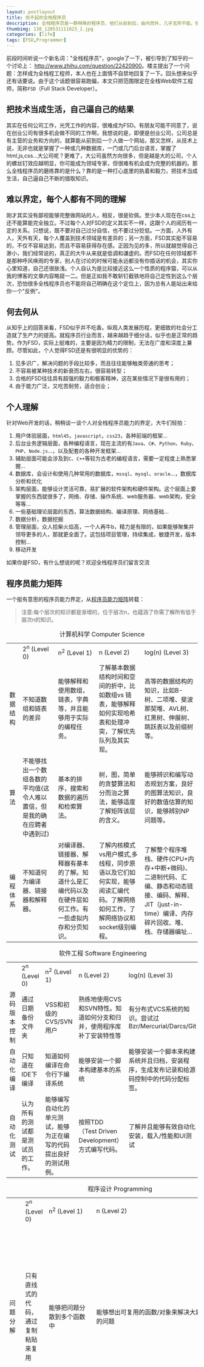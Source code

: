 ```yaml
---
layout: postlayout
title: 伤不起的全栈程序员
description: 全栈程序员是一群特殊的程序员，他们从前到后，由内而外，几乎无所不能。很多全栈程序员都认为创业是最好的体现能力和价值的地方
thumbimg: 138_120531111023_1.jpg
categories: [life]
tags: [FSD,Programmer]
---
```


前段时间听说一个新名词："全栈程序员"，google了一下，被引导到了知乎的一个讨论上： <http://www.zhihu.com/question/22420900>。楼主提出了一个问题：怎样成为全栈程工程师，本人也在上面情不自禁地回复了一下。回头想来似乎还有话要说。由于这个话题很容易跑偏，本文只把范围限定在全栈Web软件工程师，简称`FSD`（Full Stack Developer）。


## 把技术当成生活，自己逼自己的结果

其实在任何公司工作，光凭工作的内容，很难成为FSD。有朋友可能不同意了，说在创业公司有很多机会做不同的工作啊，我想说的是，即便是创业公司，公司总是有主营的业务和方向的，就算能从前到后一个人做一个网站，那又怎样，从技术上说，无非也就是掌握了一种或几种数据库，一门或几门后台语言，掌握了html,js,css...大公司呢？更难了，大公司虽然方向很多，但是越是大的公司，个人的螺丝钉效应越明显，你可能成为领域专家，但很难有机会成为完整的机器的。那么全栈程序员的磨练靠的是什么？靠的是一种打心底里的执着和毅力，把技术当成生活，自己逼自己不断的猎取知识。


## 难以界定，每个人都有不同的理解

刚才其实没有鄙视能够完整做网站的人，相反，很是钦佩。至少本人现在在css上还不能算能完全独立。不过每个人对FSD的定义其实不一样，这跟个人的阅历有一定的关系。只想说，既不要对自己过分自信，也不要过分贬低。一方面，人外有人，天外有天，每个人覆盖到技术领域是有差异的；另一方面，FSD其实挺不容易的，不仅不容易达到，而且不容易获得存在感。正因为见的多，所以就越觉得自己渺小，我们经常说的，真正的大牛从来就是低调和谦虚的。而FSD在任何领域都不是那种呼风唤雨的专家，别人在讨论的时候可能永远都没有你插话的机会，其实你心里知道，自己还很肤浅。个人自认为是比较接近这么一个性质的程序猿，可以从我的博客的文章内容略窥一二。但是正如我不敢斩钉截铁地将自己定性到这么个层次，恐怕很多全栈程序员也不能将自己明确在这个定位上，因为总有人能站出来给你一个"反例"。


## 何去何从

从知乎上的回答来看，FSD似乎并不吃香。纵观人类发展历程，更细致的社会分工造就了生产力的提高。就程序员行业而言，越来越趋于细分话，似乎也是正常的趋势。作为FSD，实际上挺难的，主要是因为精力的限制，无法在广度和深度上兼顾。尽管如此，个人觉得FSD还是有很明显的优势的：

1. 见多识广，解决问题的手段比较多，而且往往能够触类旁通的思考；
2. 不容易被某种技术的新衰而左右，很容易转型；
3. 合格的FSD往往具有超强的毅力和极客精神，这在某些情况下是很有用的；
4. 由于能力广泛，又吃苦耐劳，适合创业；
 

## 个人理解

针对Web开发的话，稍稍谈一谈个人对全栈程序员能力的界定，大牛们轻拍：

1. 用户体验层面，`html45`，`javascript`，`css23`，各种前端的框架...
2. 后台业务逻辑层面，各种编程语言，现在主流的有`Java`、`C#`、`Python`、`Ruby`、`PHP`、`Node.js`...，以及配套的各种开发框架...
3. 辅助层面可能会涉及到`C`、`C++`等较为古老的编程语言，需要一定程度上熟悉掌握...
4. 数据库，会设计和使用几种常用的数据库，`mssql`、`mysql`、`oracle`...，数据库分析和优化
5. 架构层面，能够设计灵活可靠，易扩展的软件架构和硬件架构。这个层面上要掌握的东西就很多了，网络、存储、操作系统、web服务器、web架构，安全等等...
6. 一些基础理论层面的东西，算法数据结构、编译原理、网络基础...
7. 数据分析，数据挖掘
8. 管理层面，众人拾柴火焰高，一个人再牛b，精力是有限的，如果能够聚集并领导更多的人，那就更全面了。这包括项目管理，持续集成，敏捷开发，版本控制...
9. 移动开发

如果你是FSD，有什么想说的呢？欢迎全栈程序员们留言交流

## 程序员能力矩阵

一个挺有意思的程序员能力界定，从[程序员能力矩阵](http://static.icybear.net/%5BCN%5DProgrammer%20competency%20matrix.htm)转载：

> 注意:每个层次的知识都是渐增的，位于层次n，也蕴涵了你需了解所有低于层次n的知识。

 <div class="table-responsive"> <table class="table-bordered table"> <caption>计算机科学 Computer Science</caption> <tbody> <tr class="headers"> <td>&nbsp;</td> <td>2<sup>n</sup> <span class="explain">(Level 0)</span></td> <td>n<sup>2</sup> <span class="explain">(Level 1)</span></td> <td>n <span class="explain">(Level 2)</span></td> <td>log(n) <span class="explain">(Level 3)</span></td></tr> <tr class="q"> <td>数据结构</td> <td>不知道数组和链表的差异 </td> <td>能够解释和使用数组，链表，字典等，并且能够用于实际的编程任务。</td> <td>了解基本数据结构时间和空间的折中，比如数组vs 链表，能够解释如何实现哈希表和处理冲突，了解优先队列及其实现。 </td> <td>高等的数据结构的知识，比如B-树、二项堆、斐波那契堆、AVL树、红黑树、伸展树、跳跃表以及前缀树等。</td></tr> <tr class="q"> <td>算法</td> <td>不能够找出一个数组各数的平均值(这令人难以置信，但是我的确在应聘者中遇到过) </td> <td>基本的排序，搜索和数据的遍历和检索算法。</td> <td>树，图，简单的贪婪算法和分而治之算法，能够适度了解矩阵该层的含义。</td> <td>能够辨识和编写动态规划方案，良好的图算法知识，良好的数值估算的知识，能够辨别NP问题等。 </td></tr> <tr class="q"> <td>编程体系</td> <td>不知道何为编译器、链接器和解释器。 </td> <td>对编译器、链接器、解释器有基本的了解。知道什么是汇编代码以及在硬件层如何工作。有一些虚拟内存和分页知识。 </td> <td>了解内核模式vs用户模式,多线程，同步原语以及它们如何实现，能够阅读汇编代码。了解网络如何工作，了解网络协议和socket级别编程。 </td> <td>了解整个程序堆栈、硬件(CPU+内存+中断+微码)、二进制代码、汇编、静态和动态链接、编码、解释、JIT（just-in-time）编译、内存碎片回收、堆、栈、存储器编址…</td></tr></tbody></table></div> <div class="table-responsive"> <table class="table-bordered table"> <caption>软件工程 Software Engineering </caption> <tbody> <tr class="headers"> <td>&nbsp;</td> <td>2<sup>n</sup> <span class="explain">(Level 0)</span></td> <td>n<sup>2</sup> <span class="explain">(Level 1)</span></td> <td>n <span class="explain">(Level 2)</span></td> <td>log(n) <span class="explain">(Level 3)</span></td></tr> <tr class="q"> <td>源码版本控制</td> <td>通过日期备份文件夹 </td> <td>VSS和初级的CVS/SVN用户</td> <td>熟练地使用CVS和SVN特性。知道如何分支和归并，使用程序库补丁安装特性等 </td> <td>有分布式VCS系统的知识。尝试过Bzr/Mercurial/Darcs/Git</td></tr> <tr class="q"> <td>自动化编译</td> <td>只知道在IDE下编译 </td> <td>知道如何编译在命令行下编译系统 </td> <td>能够安装一个脚本构建基本的系统 </td> <td>能够安装一个脚本来构建系统并且归档，安装程序，生成发布记录和给源码控制中的代码分配标签。</td></tr> <tr class="q"> <td>自动化测试</td> <td>认为所有的测试都是测试员的工作。 </td> <td>能够编写自动化的单元测试，能够为正在编写的代码提出良好的测试用例。 </td> <td>按照TDD （Test Driven Development）方式编写代码。</td> <td>了解并且能够有效自动化安装，载入/性能和UI测试</td></tr> <tr></tr></tbody></table></div> <div class="table-responsive"> <table class="table-bordered table"> <caption>程序设计 Programming</caption> <tbody> <tr class="headers"> <td>&nbsp;</td> <td>2<sup>n</sup> <span class="explain">(Level 0)</span></td> <td>n<sup>2</sup> <span class="explain">(Level 1)</span></td> <td>n <span class="explain">(Level 2)</span></td> <td>log(n) <span class="explain">(Level 3)</span></td></tr> <tr class="q"> <td>问题分解</td> <td>只有直线式的代码，通过复制粘贴来复用 </td> <td>能够把问题分散到多个函数中 </td> <td>能够想出可复用的函数/对象来解决大题的问题 </td> <td>使用适宜的数据结构和算法，写出通用的/面向对象的代码来封装问题的易改变的层面。</td></tr> <tr class="q"> <td>系统分解</td> <td>N想不出比单一的文件/类更好的层面 </td> <td>如果不在同一平台或没采用相同的技术，能够把问题空间和设计方案分解。 </td> <td>能够设计跨技术/平台的系统。 </td> <td>能够在多个产品线和与外部体系一体化中虚拟化和设计复制的系统。同时也能够设计支持系统监视、报告、故障恢复等。</td></tr> <tr class="q"> <td>交流</td> <td>不能向同伴表达想法/主意。匮乏拼写和语法的能力。 </td> <td>同伴能了解你在说什么。有良好的拼写和语法能力。 </td> <td>能够和同伴进行高效的交流</td> <td>能够使用清晰的方式了解和交流想法/设计/主意/细则，能适应每种环境的交流 </td></tr> <tr class="q"> <td>同一文件中代码组织</td> <td>同一文件中组织没有依据 </td> <td>按照逻辑性或者易接近的方法 </td> <td>代码分块和对于其他源文件来说是易于是释,引用其他源文件时有良好的注释 </td> <td>文档头部有许可声明，总结，良好的注释，一致的空格缩进。文档外观美观。</td></tr> <tr class="q"> <td>跨文件代码组织</td> <td>没够想过给代码跨文件组织</td> <td>相关文件按文件夹分组 </td> <td>每个物理文件都有独立的目的，比如一个类的定义，一个特性的实现等。 </td> <td>代码在物理层组织紧密，在文件名上与设计和外观相匹配，可以通过文件分布方式洞察设计理念。</td></tr> <tr class="q"> <td>源码树组织</td> <td>一切都放在一个文件夹内 </td> <td>初步地将代码分散进对应逻辑的文件夹。 </td> <td>没有循环依赖，二进制文件，库，文档，构建，第三方的代码都组织进合适的文件夹内。 </td> <td>源码树的物理布局与逻辑层次、组织方式相匹配。可以通过目录名称和组织方式洞察设计理念。 </td></tr> <tr class="q"> <td>代码可读性</td> <td>单音节的名称（在国内应该是那些类似用汉语拼音命名的习惯） </td> <td>对文件、变量、类、方法等，有良好的命名。 </td> <td>没有长函数、注释解释不常规的代码，bug修复,代码假设。 </td> <td>代码假设验证使用断言，自然的代码流，没有深层嵌套的条件和方法</td></tr> <tr class="q"> <td>防御性编码</td> <td>不知道这个概念</td> <td>检查代码中所有的参数，对关键的假设进行断言 </td> <td>确保检查了返回值和使代码失败的异常。 </td> <td>有自己的库来帮助防御性编程、编写单元测试模拟故障</td></tr> <tr class="q"> <td>错误处理</td> <td>只给乐观的情形编码 </td> <td>基本的代码错误处理，抛出异常/生成错误 </td> <td>确保错误/异常留在程序中有良好的状态，资源，连接，内存都有被合适的清理。 </td> <td>在编码之前察觉可能出现的异常，在代码的所有层次中维持一致性的异常处理策略，提出整个系统的错误处理准则。</td></tr> <tr class="q"> <td>IDE</td> <td>IDE大部分用来进行文本编辑 </td> <td>了解其周围的接口，能够高效地通过菜单来使用IDE</td> <td>了解最常操作的键盘快捷键 </td> <td>编写自定义宏</td></tr> <tr class="q"> <td>API</td> <td>需要频繁地查阅文档 </td> <td>把最频繁使用的API记在脑子里 </td> <td>广阔且深入的API知识。 </td> <td>为了使实际任务中常用API使用更加便捷，编写过API的上层库，填补API之间的缺口。 </td></tr> <tr class="q"> <td>框架</td> <td>没有使用过主平台外的任何框架 </td> <td>听过但没用过平台下流行的可用框架</td> <td>在专业的职位中使用过一个以上的框架，通晓各框架的特色。</td> <td>某框架的作者</td></tr> <tr class="q"> <td>需求分析</td> <td>接受给定的需求和代码规格 </td> <td>能对规格的遗漏提出疑问 </td> <td>了解全面情况，提出需要被规格化的整体范围。</td> <td>能够提出更好的可选方案，根据经验的浮现给出需求</td></tr> <tr class="q"> <td>脚本</td> <td>不具备脚本工具的知识 </td> <td>批处理文件/shell脚本 </td> <td>Perl/Python/Ruby/VBScript/Powershell </td> <td>写过并且发表过可重用的代码</td></tr> <tr class="q"> <td>数据库</td> <td>认为Excel就是数据库 </td> <td>知道基本的数据库概念，规范化、ACID（原子性Atomicity、一致性Consistency、隔离性Isolation、持久性Durability）、事务化，能够写简单的select语句 </td> <td>能够牢记在运行时必要查询中设计良好的规范化数据库模式， 精通用户视图，存储过程，触发器和用户定义类型。知道聚集与非聚集索引之间的差异。精通使用ORM（Object Relational Mapping对象关系映射）工具 </td> <td>能做基本的数据库管理，性能优化，索引优化，编写高级的select查询，能够使用相关sql来替换游标，理解数据内部的存储，了解如何镜像、复制数据库。知道两段数据提交如何工作</td></tr></tbody></table></div> <div class="table-responsive"> <table class="table-bordered table"> <caption>经验 Experience </caption> <tbody> <tr class="headers"> <td>&nbsp;</td> <td>2<sup>n</sup> <span class="explain">(Level 0)</span></td> <td>n<sup>2</sup> <span class="explain">(Level 1)</span></td> <td>n <span class="explain">(Level 2)</span></td> <td>log(n) <span class="explain">(Level 3)</span></td></tr> <tr class="q"> <td>专业语言经验</td> <td>命令式语言和面向对象语言 </td> <td>命令式语言,面向对象语言和说明型语言(SQL),如果了解静态类型vs动态类型，弱类型vs强类型则有加分 </td> <td>函数式语言,如果了解延缓求值，局部套用函数，延续则有加分 </td> <td>并发语言(Erlang, Oz) 逻辑语言(Prolog)</td></tr> <tr class="q"> <td>专业平台经验</td> <td>1 </td> <td>2-3 </td> <td>4-5 </td> <td>6+</td></tr> <tr class="q"> <td>专业经验年龄</td> <td>1 </td> <td>2-5 </td> <td>6-9 </td> <td>10+</td></tr> <tr class="q"> <td>领域知识</td> <td>没有该领域的知识 </td> <td>在该领域中曾经至少为一个产品工作过</td> <td>在同一领域中为多个产品工作过 </td> <td>领域专家。在该领域设计和实现数种产品/方案。精通该领域使用的标准条款和协议</td></tr></tbody></table></div> <div class="table-responsive"> <table class="table-bordered table"> <caption>学识 Knowledge </caption> <tbody> <tr class="headers"> <td>&nbsp;</td> <td>2<sup>n</sup> <span class="explain">(Level 0)</span></td> <td>n<sup>2</sup> <span class="explain">(Level 1)</span></td> <td>n <span class="explain">(Level 2)</span></td> <td>log(n) <span class="explain">(Level 3)</span></td></tr> <tr class="q"> <td>工具知识</td> <td>仅限于主要的IDE(VS.Net, Eclipse等) </td> <td>知道一些流行和标准工具的备选方案 </td> <td>对编辑器、调试器、IDE、开源的备选方案有很好的了解。比如某人了解大多数Scott Hanselman的威力工具列表中的工具，使用过ORM工具。</td> <td>实际地编写过工具和脚本，如果这些被发布则有加分</td></tr> <tr class="q"> <td>语言接触</td> <td>命令式语言和面向对象语言</td> <td>命令式语言、面向对象语言和说明型语言(SQL),如果了解静态类型vs动态类型、弱类型vs强类型则有加分 </td> <td>函数式语言,如果了解延缓求值、局部套用函数、continuations （源于scheme中的一种高级控制结构）则有加分 </td> <td>并发语言(Erlang, Oz) 逻辑语言(Prolog) </td></tr> <tr class="q"> <td>代码库知识</td> <td>从来没有查询过代码库 </td> <td>基本的代码层知识，了解如果构建系统 </td> <td>良好的代码库工作知识，实现过几次bug修复或者完成了一些细小的特性 </td> <td>实现了代码库中多个大型特性，能够轻松地将多数特性的需求变更具体化，从容地处理bug修复。</td></tr> <tr class="q"> <td>下一代技术知识</td> <td>从来没听说过即将到来的技术 </td> <td>听说过某领域即将到来的技术 </td> <td>下载过alpha preview/CTP/beta版本，并且读过一些文章和手册 </td> <td>试用过预览版而且实际地构建过某物，如果共享给其他人的话则有加分</td></tr> <tr class="q"> <td>平台内部</td> <td>对平台内部毫无所知 </td> <td>有平台基本的内部工作的知识 </td> <td>深度的平台内部知识，能够设想平台如何将程序转换成可执行代码。 </td> <td>编写过增强平台或者为其平台内部提供信息的工具。比如，反汇编工具，反编译工具，调试工具等。</td></tr> <tr class="q"> <td>书籍</td> <td>菜鸟系列，21天系列，24小时系列，蠢货系列... </td> <td>《代码大全》，《别让我思考》, 《精通正则表达式》 </td> <td>《设计模式》，《人件》，《代码珠玑》，《算法设计手册》，《程序员修炼之道》，《人月神话》 </td> <td>《计算机程序设计与解释》，《事务处理:概念与技术》，《计算机程序设计模型》，《计算机程序设计艺术》，《数据库系统导论》 C.J Date版，《Thinking Forth》 ，《Little Schemer》（没找到其中译本）</td></tr> <tr class="q"> <td>博客</td> <td>听过但是从来抽不出空去接触 </td> <td>阅读一些科技/编程/软件工程的博客，并且经常的收听一些播客</td> <td>维护一些博客的链接，收集博主分享的有用的文章和工具</td> <td>维护一个在编程方面，分享有个人见解和思考的博客</td></tr></tbody></table></div>